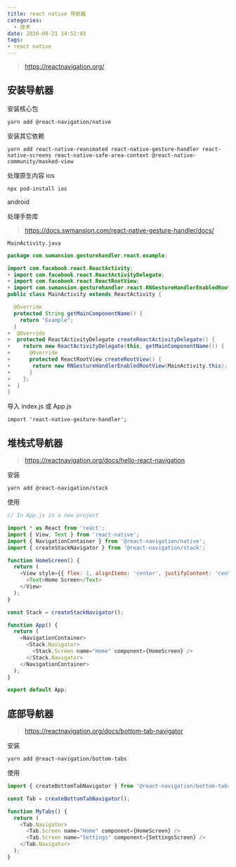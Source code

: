 ```yaml
---
title: react native 导航器
categories:
  - 技术
date: 2020-08-21 14:52:03
tags:
- react native
---
```


> https://reactnavigation.org/

## 安装导航器
安装核心包
```
yarn add @react-navigation/native
```

安装其它依赖
```
yarn add react-native-reanimated react-native-gesture-handler react-native-screens react-native-safe-area-context @react-native-community/masked-view
```

处理原生内容
ios
```
npx pod-install ios
```

android

处理手势库
> https://docs.swmansion.com/react-native-gesture-handler/docs/

`MainActivity.java`
``` java
package com.swmansion.gesturehandler.react.example;

import com.facebook.react.ReactActivity;
+ import com.facebook.react.ReactActivityDelegate;
+ import com.facebook.react.ReactRootView;
+ import com.swmansion.gesturehandler.react.RNGestureHandlerEnabledRootView;
public class MainActivity extends ReactActivity {

  @Override
  protected String getMainComponentName() {
    return "Example";
  }
+  @Override
+  protected ReactActivityDelegate createReactActivityDelegate() {
+    return new ReactActivityDelegate(this, getMainComponentName()) {
+      @Override
+      protected ReactRootView createRootView() {
+       return new RNGestureHandlerEnabledRootView(MainActivity.this);
+      }
+    };
+  }
}
```

导入 index.js 或 App.js
```
import 'react-native-gesture-handler';
```

## 堆栈式导航器

> https://reactnavigation.org/docs/hello-react-navigation

安装
```
yarn add @react-navigation/stack
```


使用
``` javascript
// In App.js in a new project

import * as React from 'react';
import { View, Text } from 'react-native';
import { NavigationContainer } from '@react-navigation/native';
import { createStackNavigator } from '@react-navigation/stack';

function HomeScreen() {
  return (
    <View style={{ flex: 1, alignItems: 'center', justifyContent: 'center' }}>
      <Text>Home Screen</Text>
    </View>
  );
}

const Stack = createStackNavigator();

function App() {
  return (
    <NavigationContainer>
      <Stack.Navigator>
        <Stack.Screen name="Home" component={HomeScreen} />
      </Stack.Navigator>
    </NavigationContainer>
  );
}

export default App;
```
## 底部导航器

> https://reactnavigation.org/docs/bottom-tab-navigator

安装
```
yarn add @react-navigation/bottom-tabs
```

使用
``` javascript
import { createBottomTabNavigator } from '@react-navigation/bottom-tabs';

const Tab = createBottomTabNavigator();

function MyTabs() {
  return (
    <Tab.Navigator>
      <Tab.Screen name="Home" component={HomeScreen} />
      <Tab.Screen name="Settings" component={SettingsScreen} />
    </Tab.Navigator>
  );
}
```
